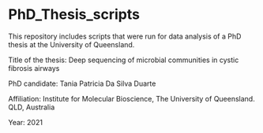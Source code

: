 # PhD_Thesis_scripts

This repository includes scripts that were run for data analysis of a PhD thesis at the University of Queensland.

Title of the thesis:
Deep sequencing of microbial communities in cystic fibrosis airways

PhD candidate:
Tania Patricia Da Silva Duarte

Affiliation:
Institute for Molecular Bioscience, The University of Queensland. QLD, Australia

Year:
2021
